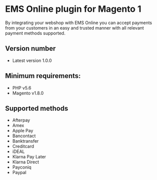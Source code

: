 # EMS Online plugin for Magento 1
By integrating your webshop with EMS Online you can accept payments from your customers in an easy and trusted manner with all relevant payment methods supported.

## Version number
* Latest version 1.0.0

## Minimum requirements:
- PHP v5.6
- Magento v1.8.0
  
## Supported methods ##
* Afterpay
* Amex
* Apple Pay
* Bancontact
* Banktransfer
* Creditcard
* iDEAL
* Klarna Pay Later
* Klarna Direct
* Payconiq
* Paypal
